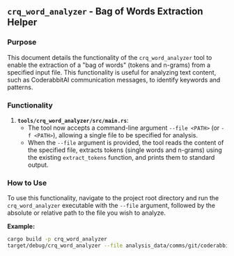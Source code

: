 ## `crq_word_analyzer` - Bag of Words Extraction Helper

### Purpose
This document details the functionality of the `crq_word_analyzer` tool to enable the extraction of a "bag of words" (tokens and n-grams) from a specified input file. This functionality is useful for analyzing text content, such as CoderabbitAI communication messages, to identify keywords and patterns.

### Functionality
1.  **`tools/crq_word_analyzer/src/main.rs`**: 
    *   The tool now accepts a command-line argument `--file <PATH>` (or `-f <PATH>`), allowing a single file to be specified for analysis.
    *   When the `--file` argument is provided, the tool reads the content of the specified file, extracts tokens (single words and n-grams) using the existing `extract_tokens` function, and prints them to standard output.

### How to Use
To use this functionality, navigate to the project root directory and run the `crq_word_analyzer` executable with the `--file` argument, followed by the absolute or relative path to the file you wish to analyze.

**Example:**
```bash
cargo build -p crq_word_analyzer
target/debug/crq_word_analyzer --file analysis_data/comms/git/coderabbitai/CRQ-53/responses/001_coderabbitai.md
```
